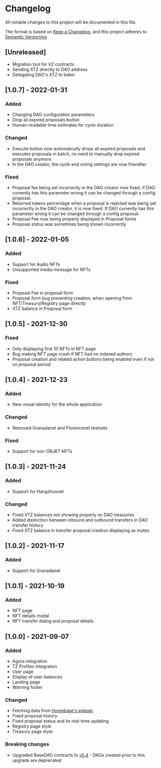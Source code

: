 # Changelog
All notable changes to this project will be documented in this file.

The format is based on [Keep a Changelog](https://keepachangelog.com/en/1.0.0/),
and this project adheres to [Semantic Versioning](https://semver.org/spec/v2.0.0.html).

## [Unreleased]
- Migration tool for V2 contracts
- Sending XTZ directly to DAO address
- Delegating DAO's XTZ to baker

## [1.0.7] - 2022-01-31
### Added
- Changing DAO configuration parameters
- Drop all expired proposals button
- Human-readable time estimates for cycle duration

### Changed
- Execute button now automatically drops all expired proposals and executes proposals in batch, no need to manually drop expired proposals anymore.
- In the DAO creator, the cycle and voting settings are now friendlier

### Fixed
- Proposal fee being set incorrectly in the DAO creator now fixed.
If DAO currently has this parameter wrong it can be changed through a config proposal.
- Returned tokens percentage when a proposal is rejected was being set incorrectly in the DAO creator, it is now fixed.
If DAO currently has this parameter wrong it can be changed through a config proposal.
- Proposal Fee now being properly displayed in Proposal forms
- Proposal status was sometimes being shown incorrectly

## [1.0.6] - 2022-01-05
### Added
- Support for Audio NFTs
- Unsupported media message for NFTs

### Fixed
- Proposal Fee in proposal form
- Proposal form bug preventing creation, when opening from NFT/Treasury/Registry page directly
- XTZ balance in Proposal form

## [1.0.5] - 2021-12-30
### Fixed
- Only displaying first 10 NFTs in NFT page
- Bug making NFT page crash if NFT had no indexed authors
- Proposal creation and related action buttons being enabled even if not on proposal period

## [1.0.4] - 2021-12-23
### Added
- New visual identity for the whole application

### Changed
- Removed Granadanet and Florencenet testnets

### Fixed
- Support for non-OBJKT NFTs

## [1.0.3] - 2021-11-24
### Added
- Support for Hangzhounet

### Changed
- Fixed XTZ balances not showing properly on DAO treasuries
- Added distinction between inbound and outbound transfers in DAO transfer history
- Fixed XTZ balance in transfer proposal creation displaying as mutez

## [1.0.2] - 2021-11-17
### Added
- Support for Granadanet

## [1.0.1] - 2021-10-19
### Added
- NFT page
- NFT details modal
- NFT transfer dialog and proposal details

## [1.0.0] - 2021-09-07
### Added
- Agora integration
- TZ Profiles integration
- User page
- Display of user balances
- Landing page
- Warning footer

### Changed
- Fetching data from [Homebase's indexer](https://github.com/dOrgTech/homebase-indexer)
- Fixed proposal history
- Fixed proposal status and its real-time updating
- Registry page style
- Treasury page style

### Breaking changes
- Upgraded BaseDAO contracts to [v0.4](https://github.com/tezos-commons/baseDAO/tree/b3aa7886950d4f1eb65816ed726ce69e77e14472) - DAOs created prior to this upgrade are deprecated